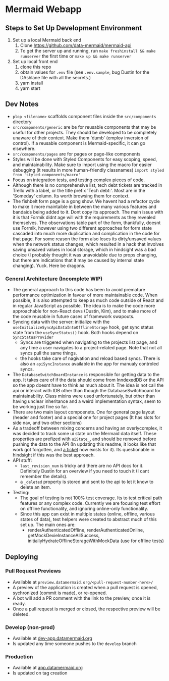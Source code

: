 # Mermaid Webapp

## Steps to Set Up Development Environment

1. Set up a local Mermaid back end
   1. Clone https://github.com/data-mermaid/mermaid-api
   1. To get the server up and running, run `make freshinstall && make runserver` the first time or `make up && make runserver`
1. Set up local front end
   1. clone this repo
   1. obtain values for `.env` file (see `.env.sample`, bug Dustin for the DAshlane file with all the secrets.)
   1. yarn install
   1. yarn start

## Dev Notes

- `plop <filename>` scaffolds component files inside the `src/components` directory
- `src/components/generic` are be for reusable components that may be useful for other projects. They should be developed to be completely unaware of their context. Make them 'dumb' (employ inversion of control). If a reusable component is Mermaid-specific, it can go elsewhere.
- `src/components/pages` are for pages or page-like components
- Styles will be done with Styled Components for easy scoping, speed, and maintainability. Make sure to import using the macro for easier debugging (it results in more human-friendly classnames) `import styled from 'styled-components/macro'`
- Focus on integration tests, and testing complex pieces of code.
- Although there is no comprehensive list, tech debt tickets are tracked in Trello with a label, or the title prefix 'Tech debt:'. Most are in the 'Someday' column. Its worth browsing them for context.
- The fishbelt form page is a gong show. We havent had a refactor cycle to make it more maintaible in between the many various features and bandaids being added to it. Dont copy its approach. The main issue with it is that Formik didnt age will with the requirements as they revealed themselves. The observations table part of the form, thankfully, doesnt use Formik, however using two different approaches for form state cascaded into much more duplication and complication in the code for that page. For some reason the form also loses its dirty/unsaved values when the network status changes, which resulted in a hack that involves saving unsaved values in local storage, which in hindsight was a bad choice (I probably thought it was unavoidable due to props changing, but there are indications that it may be caused by internal state changing). Yuck. Here be dragons.

### General Architecture (Incomplete WIP)

- The general approach to this code has been to avoid premature performance optimization in favour of more maintainable code. When possible, it is also attempted to keep as much code outside of React and in regular JavaScript as possible. The idea is to make the code more approachable for non-React devs (Dustin, Kim), and to make more of the code reusable in future cases of framework swapouts.
- Syncing data with the server: initialize with the `useInitializeSyncApiDataIntoOfflineStorage` hook, get sync status state from the `useSyncStatus()` hook. Both hooks depend on `SyncStatusProvider`
  - Syncs are triggered when navigating to the projects list page, and any time a user navigates to a project-related page. Note that not all syncs pull the same things.
  - the hooks take care of nagivation and reload based syncs. There is also an `apiSyncInstance` available in the app for manualy controled syncs.
- The `DatabaseSwitchBoardInstance` is responsible for getting data to the app. It takes care of if the data should come from InndexedDB or the API so the app doesnt have to think as much about it. The idea is not call the api or interact with IDB other than though the DatabaseSwitchboard for maintainability. Class mixins were used unfortunately, but other than having unclear inheritance and a weird implementation syntax, seem to be working just fine so far.
- There are two main layout compoenets. One for general page layout (header and footer) and a special one for project pages (It has slots for side nav, and two other sections)
- As a tradeoff between mixing concerns and having an overlycomplex, it was decided to track some ui state on the Mermaid data itself. These properties are prefized with `uiState_`, and should be removed before pushing the data to the API (In updating this readme, it looks like that work got forgotten, and [a ticket](https://trello.com/c/bV998PDm/506-strip-uistate-from-pushed-data) now exists for it). Its questionable in hindsight if this was the best approach.
- API stuff:
  - `last_revision_num` is tricky and there are no API docs for it. Definitely Dustin for an overview if you need to touch it (I cant remember the details).
  - a `_deleted` property is stored and sent to the api to let it know to delete an item.
- Testing:
  - The goal of testing is not 100% test coverage. Its to test critical path features or any complex code. Currently we are focusing test effort on offline functionality, and ignoring online-only functionality.
  - Since this app can exist in multiple states (online, offline, various states of data), test helpers were created to abstract much of this set up. The main ones are:
    - renderAuthenticatedOffline, renderAuthenticatedOnline, getMockDexieInstanceAllSuccess, initiallyHydrateOfflineStorageWithMockData (use for offline tests)

## Deploying

### Pull Request Previews

- Available at `preview.datamermaid.org/<pull-request-number-here>/`
- A preview of the application is created when a pull request is opened, sychronized (commit is made), or re-opened.
- A bot will add a PR comment with the link to the preview, once it is ready.
- Once a pull request is merged or closed, the respective preview will be deleted.

### Develop (non-prod)

- Available at [dev-app.datamermaid.org](https://dev-app.datamermaid.org)
- Is updated any time someone pushes to the `develop` branch

### Production

- Available at [app.datamermaid.org](https://app.datamermaid.org)
- Is updated on tag creation
